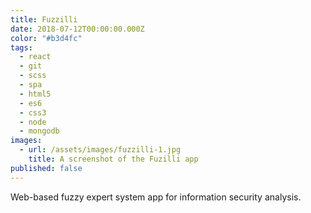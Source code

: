 ```yaml
---
title: Fuzzilli
date: 2018-07-12T00:00:00.000Z
color: "#b3d4fc"
tags:
  - react
  - git
  - scss
  - spa
  - html5
  - es6
  - css3
  - node
  - mongodb
images:
  - url: /assets/images/fuzzilli-1.jpg
    title: A screenshot of the Fuzilli app
published: false
---
```

Web-based fuzzy expert system app for information security analysis.
